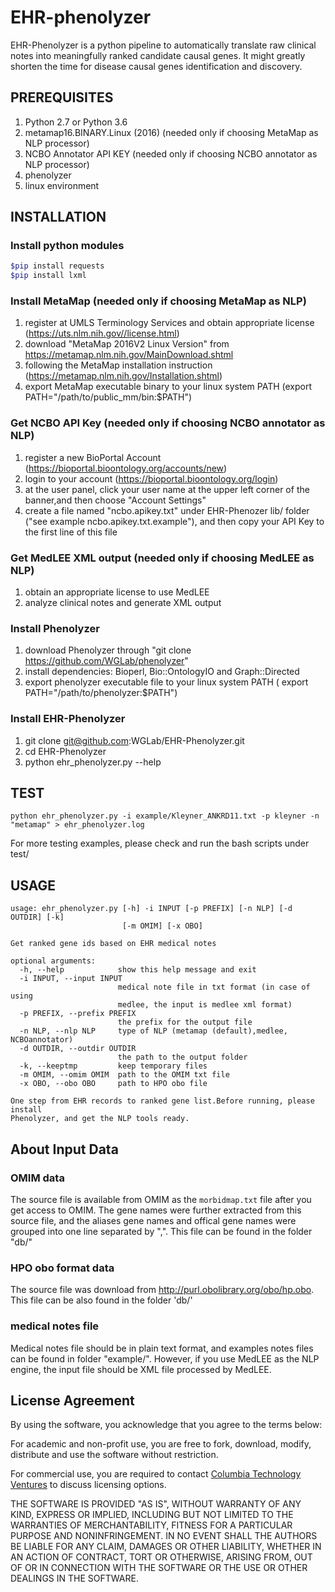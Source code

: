 # EHR-phenolyzer 

EHR-Phenolyzer is a python pipeline to automatically translate raw clinical notes into meaningfully ranked candidate causal genes. It might greatly shorten the time for disease causal genes identification and discovery. 

## PREREQUISITES

1. Python 2.7 or Python 3.6
2. metamap16.BINARY.Linux (2016) (needed only if choosing MetaMap as NLP processor)
3. NCBO Annotator API KEY (needed only if choosing NCBO annotator as NLP processor)
4. phenolyzer
5. linux environment

## INSTALLATION
### Install python modules
```bash
$pip install requests
$pip install lxml
```

### Install MetaMap (needed only if choosing MetaMap as NLP)

1. register at UMLS Terminology Services and obtain appropriate license (https://uts.nlm.nih.gov//license.html)
2. download "MetaMap 2016V2 Linux Version" from https://metamap.nlm.nih.gov/MainDownload.shtml
3. following the MetaMap installation instruction (https://metamap.nlm.nih.gov/Installation.shtml)
4. export MetaMap executable binary to your linux system PATH (export PATH="/path/to/public_mm/bin:$PATH") 

### Get NCBO API Key (needed only if choosing NCBO annotator as NLP)
1. register a new BioPortal Account (https://bioportal.bioontology.org/accounts/new)
2. login to your account (https://bioportal.bioontology.org/login)
3. at the user panel, click your user name at the upper left corner of the banner,and then choose "Account Settings"
4. create a file named "ncbo.apikey.txt" under EHR-Phenozer lib/ folder ("see example ncbo.apikey.txt.example"), and then copy your API Key to the first line of this file

### Get MedLEE XML output (needed only if choosing MedLEE as NLP)
1. obtain an appropriate license to use MedLEE
2. analyze clinical notes and generate XML output

### Install Phenolyzer

1. download Phenolyzer through "git clone https://github.com/WGLab/phenolyzer"
2. install dependencies: Bioperl, Bio::OntologyIO and Graph::Directed 
3. export phenolyzer executable file to your linux system PATH ( export PATH="/path/to/phenolyzer:$PATH")

### Install EHR-Phenolyzer
1. git clone git@github.com:WGLab/EHR-Phenolyzer.git
2. cd EHR-Phenolyzer
3. python ehr_phenolyzer.py --help

## TEST 

`python ehr_phenolyzer.py -i example/Kleyner_ANKRD11.txt -p kleyner -n "metamap" > ehr_phenolyzer.log `

For more testing examples, please check and run the bash scripts under test/

## USAGE 
```
usage: ehr_phenolyzer.py [-h] -i INPUT [-p PREFIX] [-n NLP] [-d OUTDIR] [-k]
                         [-m OMIM] [-x OBO]

Get ranked gene ids based on EHR medical notes

optional arguments:
  -h, --help            show this help message and exit
  -i INPUT, --input INPUT
                        medical note file in txt format (in case of using
                        medlee, the input is medlee xml format)
  -p PREFIX, --prefix PREFIX
                        the prefix for the output file
  -n NLP, --nlp NLP     type of NLP (metamap (default),medlee, NCBOannotator)
  -d OUTDIR, --outdir OUTDIR
                        the path to the output folder
  -k, --keeptmp         keep temporary files
  -m OMIM, --omim OMIM  path to the OMIM txt file
  -x OBO, --obo OBO     path to HPO obo file

One step from EHR records to ranked gene list.Before running, please install
Phenolyzer, and get the NLP tools ready.

```

## About Input Data

### OMIM data
The source file is available from OMIM as the `morbidmap.txt` file after you get access to OMIM. The gene names were further extracted from this source file, and the aliases gene names and offical gene names were grouped into one line separated by ",". This file can be found in the folder "db/" 

### HPO obo format data
The source file was download from http://purl.obolibrary.org/obo/hp.obo. This file can be also found in the folder 'db/'

### medical notes file
Medical notes file should be in plain text format, and examples notes files can be found in folder "example/". However, if you use MedLEE as the NLP engine, the input file should be XML file processed by MedLEE.

## License Agreement
By using the software, you acknowledge that you agree to the terms below:

For academic and non-profit use, you are free to fork, download, modify, distribute and use the software without restriction.

For commercial use, you are required to contact [Columbia Technology Ventures](http://techventures.columbia.edu/) to discuss licensing options.

THE SOFTWARE IS PROVIDED "AS IS", WITHOUT WARRANTY OF ANY KIND, EXPRESS OR IMPLIED, INCLUDING BUT NOT LIMITED TO THE WARRANTIES OF MERCHANTABILITY, FITNESS FOR A PARTICULAR PURPOSE AND NONINFRINGEMENT. IN NO EVENT SHALL THE AUTHORS BE LIABLE FOR ANY CLAIM, DAMAGES OR OTHER LIABILITY, WHETHER IN AN ACTION OF CONTRACT, TORT OR OTHERWISE, ARISING FROM, OUT OF OR IN CONNECTION WITH THE SOFTWARE OR THE USE OR OTHER DEALINGS IN THE SOFTWARE.

